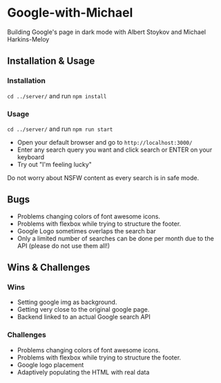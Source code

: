 # Google-with-Michael
Building Google's page in dark mode with Albert Stoykov and Michael Harkins-Meloy

## Installation & Usage

### Installation

`cd ../server/` and run `npm install`

### Usage

`cd ../server/` and run `npm run start`

- Open your default browser and go to `http://localhost:3000/`
- Enter any search query you want and click search or ENTER on your keyboard
- Try out "I'm feeling lucky"

Do not worry about NSFW content as every search is in safe mode.

## Bugs

* Problems changing colors of font awesome icons.
* Problems with flexbox while trying to structure the footer.
* Google Logo sometimes overlaps the search bar
* Only a limited number of searches can be done per month due to the API (please do not use them all!)

## Wins & Challenges

### Wins

* Setting google img as background.
* Getting very close to the original google page.
* Backend linked to an actual Google search API

### Challenges

* Problems changing colors of font awesome icons.
* Problems with flexbox while trying to structure the footer.
* Google logo placement
* Adaptively populating the HTML with real data
